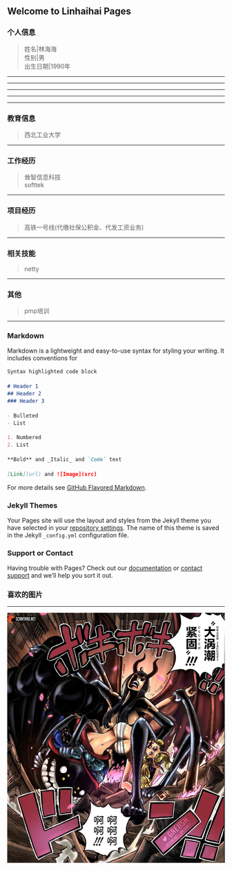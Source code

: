 ## Welcome to Linhaihai Pages
### 个人信息
>姓名|林海海  
>性别|男  
>出生日期|1990年
***

* * *

*****

- - -

----------
### 教育信息
>西北工业大学
******
### 工作经历
>耸智信息科技  
>softtek
***
### 项目经历
>高铁一号线(代缴社保公积金、代发工资业务)
***
### 相关技能
>netty
***
### 其他
>pmp培训
***
### Markdown

Markdown is a lightweight and easy-to-use syntax for styling your writing. It includes conventions for

```markdown
Syntax highlighted code block

# Header 1
## Header 2
### Header 3

- Bulleted
- List

1. Numbered
2. List

**Bold** and _Italic_ and `Code` text

[Link](url) and ![Image](src)
```

For more details see [GitHub Flavored Markdown](https://guides.github.com/features/mastering-markdown/).

### Jekyll Themes

Your Pages site will use the layout and styles from the Jekyll theme you have selected in your [repository settings](https://github.com/linhaihai/linhaihai.github.io/settings/pages). The name of this theme is saved in the Jekyll `_config.yml` configuration file.

### Support or Contact

Having trouble with Pages? Check out our [documentation](https://docs.github.com/categories/github-pages-basics/) or [contact support](https://support.github.com/contact) and we’ll help you sort it out.
### 喜欢的图片
---
![my-logo.png](001.jpg "my-logo")






